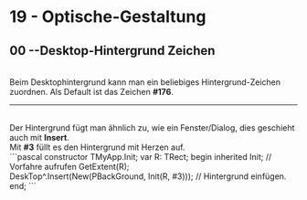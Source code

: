# 19 - Optische-Gestaltung
## 00 --Desktop-Hintergrund Zeichen
<br>
Beim Desktophintergrund kann man ein beliebiges Hintergrund-Zeichen zuordnen. Als Default ist das Zeichen <b>#176</b>.<br>
<hr><br>
Der Hintergrund fügt man ähnlich zu, wie ein Fenster/Dialog, dies geschieht auch mit <b>Insert</b>.<br>
Mit <b>#3</b> füllt es den Hintergrund mit Herzen auf.<br>
```pascal
  constructor TMyApp.Init;
  var
    R: TRect;
  begin
    inherited Init;                                      // Vorfahre aufrufen
    GetExtent(R);
<br>
    DeskTop^.Insert(New(PBackGround, Init(R, #3)));   // Hintergrund einfügen.
  end;
```
<br>
